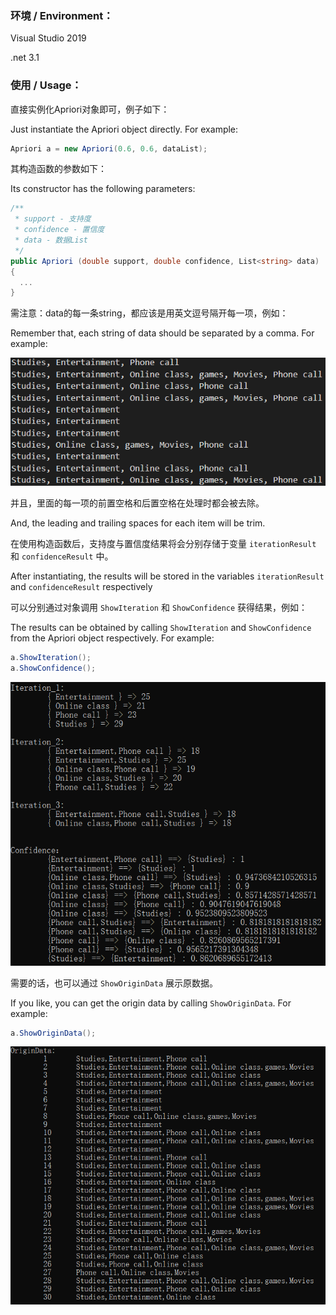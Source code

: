 ### 环境 / Environment：
Visual Studio 2019

.net 3.1

### 使用 / Usage：
直接实例化Apriori对象即可，例子如下：

Just instantiate the Apriori object directly. For example:
```C#
Apriori a = new Apriori(0.6, 0.6, dataList);
```
其构造函数的参数如下：

Its constructor has the following parameters:
```C#
/** 
 * support - 支持度
 * confidence - 置信度
 * data - 数据List
 */
public Apriori (double support, double confidence, List<string> data)
{
  ...
}
```
需注意：data的每一条string，都应该是用英文逗号隔开每一项，例如：

Remember that, each string of data should be separated by a comma. For example:

![image](https://github.com/MagicianBlackH/my-image-hosting-service/blob/master/Apriori/OriginData.png?raw=true)

并且，里面的每一项的前置空格和后置空格在处理时都会被去除。

And, the leading and trailing spaces for each item will be trim.

在使用构造函数后，支持度与置信度结果将会分别存储于变量 `iterationResult` 和 `confidenceResult` 中。

After instantiating, the results will be stored in the variables `iterationResult` and `confidenceResult` respectively

可以分别通过对象调用 `ShowIteration` 和 `ShowConfidence` 获得结果，例如：

The results can be obtained by calling `ShowIteration` and `ShowConfidence` from the Apriori object respectively. For example:
```C#
a.ShowIteration();
a.ShowConfidence();
```

![image](https://github.com/MagicianBlackH/my-image-hosting-service/blob/master/Apriori-CSharp/result.png?raw=true)

需要的话，也可以通过 `ShowOriginData` 展示原数据。

If you like, you can get the origin data by calling `ShowOriginData`. For example:
```C#
a.ShowOriginData();
```
![image](https://github.com/MagicianBlackH/my-image-hosting-service/blob/master/Apriori-CSharp/ShowOriginData.png?raw=true)
